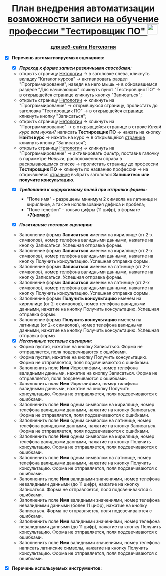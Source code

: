 <h1 align="center">План внедрения автоматизации <a href="https://daniilshat.ru/" target="_blank">возможности записи на обучение профессии "Тестировщик ПО"  
<img src="https://github.com/blackcater/blackcater/raw/main/images/Hi.gif" height="32"/></h1> 
<h3 align="center"> для веб-сайта <a href="https://netology.ru/">Нетология</a> </h3>

- [X] **Перечень автоматизируемых сценариев:**
    - [X] ***Переход к форме записи различными способами:***
     - открыть страницу [Нетологии](https://netology.ru/) -> в заголовке слева, кликнуть вкладку "Каталог курсов" -> активировать раздел "Программирования", наведя на него мышь -> в обновившемся разделе "Для начинающих" кликнуть пункт "Тестировщик ПО" -> в открывщейся [странице](https://netology.ru/programs/qa) кликнуть кнопку "Записаться";
     - открыть страницу [Нетологии](https://netology.ru/) -> кликнуть на "Программирование" -> открывшуюся страницу, пролистать до заголовка "Тестировщик ПО" -> в открывщейся [странице](https://netology.ru/programs/qa) кликнуть кнопку "Записаться";
     - открыть страницу [Нетологии](https://netology.ru/) -> кликнуть на "Программирование" -> в открывщейся странице в строке *Какой курс вам нужен?* написать **Тестировщик ПО** -> нажать на кнопку **Найти курс** -> нажать на курс -> в открывщейся [странице](https://netology.ru/programs/qa) кликнуть кнопку "Записаться"; 
     - открыть страницу [Нетологии](https://netology.ru/) -> кликнуть на "Программирование" -> активировать фильтр, поставив галочку в параметре *Навыки*, расположенном справа в раскрывающемся списке -> пролистать страницу до профессии **Тестировщик ПО** -> кликнуть по названию профессии -> на открывшейся [странице](https://netology.ru/programs/qa) выбрать заголовок **Запишитесь или получите консультацию**.
       
    - [X] ***Требования к содержимому полей при отправки формы:***
      - "Поле имя" - разрешены минимум 2 символа на латинице и кириллице, а так же использования дефиса и пробела;
      - "Поле телефон" - только цифры (11 цифр), в формате **+7(номер)**
        
    - [X] ***Позитивные тестовые сценарии:***
     - Заполнение формы **Записаться** именем на кириллице (от 2-х символов), номер телефона валидными данными, нажатие на кнопку Записаться. Успешная отправка формы.
     - Заполнение формы **Записаться** именем на кириллице (от 2-х символов), номер телефона валидными данными, нажатие на кнопку Получить консультацию. Успешная отправка формы.
     - Заполнение формы **Записаться** именем на латинице (от 2-х символов), номер телефона валидными данными, нажатие на кнопку Записаться. Успешная отправка формы.
     - Заполнение формы **Записаться** именем на латинице (от 2-х символов), номер телефона валидными данными, нажатие на кнопку Получить консультацию. Успешная отправка формы.
     - Заполнение формы **Получить консультацию** именем на кириллице (от 2-х символов), номер телефона валидными данными, нажатие на кнопку Получить консультацию. Успешная отправка формы.
     - Заполнение формы **Получить консультацию** именем на латинице (от 2-х символов), номер телефона валидными данными, нажатие на кнопку Получить консультацию. Успешная отправка формы.
         
    - [X] ***Негативные тестовые сценарии:***
  - Форма пустая, нажатие на кнопку Записаться. Форма не отправляется, поля подсвечиваются с ошибками.
  - Форма пустая, нажатие на кнопку Получить консультацию. Форма не отправляется, поля подсвечиваются с ошибками.
  - Заполненить поле **Имя** Иероглифами, номер телефона валидными данными, нажатие на кнопку Записаться. Форма не отправляется, поля подсвечиваются с ошибками.
  - Заполненить поле **Имя** Иероглифами, номер телефона валидными данными, нажатие на кнопку Получить консультацию. Форма не отправляется, поля подсвечиваются с ошибками.
  - Заполненить поле **Имя** одним символом на кириллице, номер телефона валидными данными, нажатие на кнопку Записаться. Форма не отправляется, поля подсвечиваются с ошибками.
  - Заполненить поле **Имя** одним символом на латинице, номер телефона валидными данными, нажатие на кнопку Записаться. Форма не отправляется, поля подсвечиваются с ошибками.
  - Заполненить поле **Имя** одним символом на кириллице, номер телефона валидными данными, нажатие на кнопку Получить консультацию. Форма не отправляется, поля подсвечиваются с ошибками.
  - Заполненить поле **Имя** одним символом на латинице, номер телефона валидными данными, нажатие на кнопку Получить консультацию. Форма не отправляется, поля подсвечиваются с ошибками.
  - Заполненить поле **Имя** валидными значениями, номер телефона невалидными данными (до 11 цифр), нажатие на кнопку Записаться. Форма не отправляется, поля подсвечиваются с ошибками.
  - Заполненить поле **Имя** валидными значениями, номер телефона невалидными данными (более 11 цифр), нажатие на кнопку Записаться. Форма не отправляется, поля подсвечиваются с ошибками.
  - Заполненить поле **Имя** валидными значениями, номер телефона невалидными данными (до 11 цифр), нажатие на кнопку Получить консультацию. Форма не отправляется, поля подсвечиваются с ошибками.
  - Заполненить поле **Имя** валидными значениями, номер телефона написать латниские символы, нажатие на кнопку Получить консультацию. Форма не отправляется, поля подсвечиваются с ошибками.
  
- [X] **Перечень используемых инструментов:**
      




